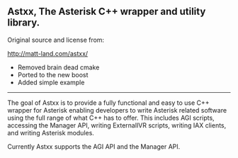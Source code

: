 Astxx, The Asterisk C++ wrapper and utility library.
---------

Original source and license from:

http://matt-land.com/astxx/

- Removed brain dead cmake
- Ported to the new boost
- Added simple example

---------

The goal of Astxx is to provide a fully functional and easy to use C++ wrapper 
for Asterisk enabling developers to write Asterisk related software using the 
full range of what C++ has to offer.  This includes AGI scripts, accessing the 
Manager API, writing ExternalIVR scripts, writing IAX clients, and writing 
Asterisk modules.

Currently Astxx supports the AGI API and the Manager API.
